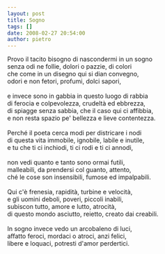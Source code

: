 ```yaml
---
layout: post
title: Sogno
tags: []
date: 2008-02-27 20:54:00
author: pietro
---
```

Provo il tacito bisogno di nascondermi in un sogno<br/>senza odi ne follie, dolori o pazzie, di colori<br/>che come in un disegno qui si dian convegno,<br/>odori e non fetori, profumi, dolci sapori,<br/><br/>e invece sono in gabbia in questo luogo di rabbia<br/>di ferocia e colpevolezza, crudeltà ed ebbrezza,<br/>di spiagge senza sabbia, che il caso qui ci affibbia,<br/>e non resta spazio pe' bellezza e lieve contentezza.<br/><br/>Perché il poeta cerca modi per districare i nodi<br/>di questa vita immobile, ignobile, labile e inutile,<br/>e tu che ti ci inchiodi, ti ci rodi e ti ci annodi,<br/><br/>non vedi quanto e tanto sono ormai futili,<br/>malleabili, da prendersi col guanto, attento,<br/>ché le cose son insensibili, fumose ed impalpabili.<br/><br/>Qui c'è frenesia, rapidità, turbine e velocità,<br/>e gli uomini deboli, poveri, piccoli inabili,<br/>subiscon tutto, amore e lutto, atrocità,<br/>di questo mondo asciutto, reietto, creato dai creabili.<br/><br/>In sogno invece vedo un arcobaleno di luci,<br/>affatto feroci, mordaci o atroci, anzi felici,<br/>libere e loquaci, potresti d'amor perdertici.
